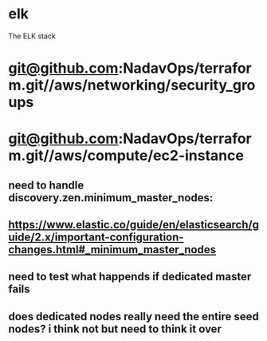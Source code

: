 # elk
The ELK stack

# git@github.com:NadavOps/terraform.git//aws/networking/security_groups
# git@github.com:NadavOps/terraform.git//aws/compute/ec2-instance

## need to handle discovery.zen.minimum_master_nodes:
## https://www.elastic.co/guide/en/elasticsearch/guide/2.x/important-configuration-changes.html#_minimum_master_nodes


## need to test what happends if dedicated master fails

## does dedicated nodes really need the entire seed nodes? i think not but need to think it over
